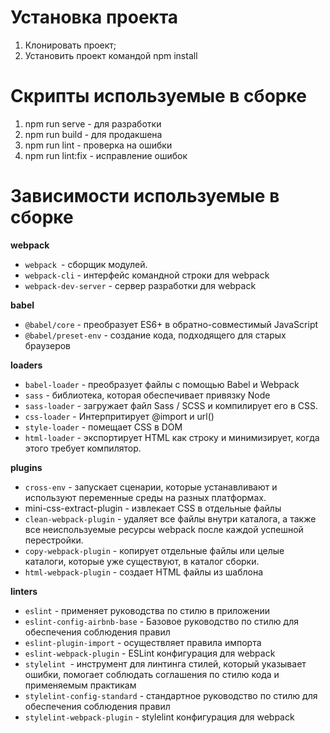 # **Установка проекта**
1.	Клонировать проект;
2.	Установить проект командой npm install

# Скрипты используемые в сборке
1.	npm run serve - для разработки
2.	npm run build - для продакшена
3.	npm run lint - проверка на ошибки
4.	npm run lint:fix - исправление ошибок

# Зависимости используемые в сборке

**webpack**
- `webpack `- сборщик модулей.
- `webpack-cli` - интерфейс командной строки для webpack
- `webpack-dev-server` - сервер разработки для webpack

**babel**
- `@babel/core` - преобразует ES6+ в обратно-совместимый JavaScript
- `@babel/preset-env` - создание кода, подходящего для старых браузеров

**loaders**
- `babel-loader` - преобразует файлы с помощью Babel и Webpack
- `sass` - библиотека, которая обеспечивает привязку Node
- `sass-loader` - загружает файл Sass / SCSS и компилирует его в CSS.
- `css-loader` - Интерпритирует @import и url()
- `style-loader` - помещает CSS в DOM
- `html-loader` - экспортирует HTML как строку и минимизирует, когда этого требует компилятор.

**plugins**
- `cross-env` - запускает сценарии, которые устанавливают и используют переменные среды на разных платформах.
- mini-css-extract-plugin - извлекает CSS в отдельные файлы
- `clean-webpack-plugin` - удаляет все файлы внутри каталога, а также все неиспользуемые ресурсы webpack после каждой успешной перестройки.
- `copy-webpack-plugin` - копирует отдельные файлы или целые каталоги, которые уже существуют, в каталог сборки.
- `html-webpack-plugin` - создает HTML файлы из шаблона

**linters**
- `eslint` - применяет руководства по стилю в приложении
- `eslint-config-airbnb-base` - Базовое руководство по стилю для обеспечения соблюдения правил
- `eslint-plugin-import` - осуществляет правила импорта
- `eslint-webpack-plugin` - ESLint конфигурация для webpack
- `stylelint `- инструмент для линтинга стилей, который указывает ошибки, помогает соблюдать соглашения по стилю кода и применяемым практикам
- `stylelint-config-standard` - стандартное руководство по стилю для обеспечения соблюдения правил
- `stylelint-webpack-plugin` - stylelint конфигурация для webpack
